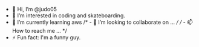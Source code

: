 - 👋 Hi, I’m @judo05
- 👀 I’m interested in coding and skateboarding.
- 🌱 I’m currently learning aws
/* - 💞️ I’m looking to collaborate on ... */
/* - 📫 How to reach me ... */
- ⚡ Fun fact: I'm a funny guy.

<!---
judo05/judo05 is a ✨ special ✨ repository because its `README.md` (this file) appears on your GitHub profile.
You can click the Preview link to take a look at your changes.
--->
